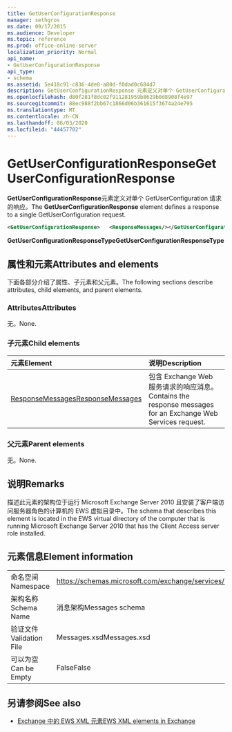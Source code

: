 ```yaml
---
title: GetUserConfigurationResponse
manager: sethgros
ms.date: 09/17/2015
ms.audience: Developer
ms.topic: reference
ms.prod: office-online-server
localization_priority: Normal
api_name:
- GetUserConfigurationResponse
api_type:
- schema
ms.assetid: 5e418c91-c836-4de0-a80d-f0dad0c684d7
description: GetUserConfigurationResponse 元素定义对单个 GetUserConfiguration 请求的响应。
ms.openlocfilehash: d80f281f8dc02f911281959b8629b0d8908f4e97
ms.sourcegitcommit: 88ec988f2bb67c1866d06b361615f3674a24e795
ms.translationtype: MT
ms.contentlocale: zh-CN
ms.lasthandoff: 06/03/2020
ms.locfileid: "44457702"
---
```

# <a name="getuserconfigurationresponse"></a><span data-ttu-id="bf4a7-103">GetUserConfigurationResponse</span><span class="sxs-lookup"><span data-stu-id="bf4a7-103">GetUserConfigurationResponse</span></span>

<span data-ttu-id="bf4a7-104">**GetUserConfigurationResponse**元素定义对单个 GetUserConfiguration 请求的响应。</span><span class="sxs-lookup"><span data-stu-id="bf4a7-104">The **GetUserConfigurationResponse** element defines a response to a single GetUserConfiguration request.</span></span> 
  
```xml
<GetUserConfigurationResponse>   <ResponseMessages/></GetUserConfigurationResponse>
```

 <span data-ttu-id="bf4a7-105">**GetUserConfigurationResponseType**</span><span class="sxs-lookup"><span data-stu-id="bf4a7-105">**GetUserConfigurationResponseType**</span></span>
## <a name="attributes-and-elements"></a><span data-ttu-id="bf4a7-106">属性和元素</span><span class="sxs-lookup"><span data-stu-id="bf4a7-106">Attributes and elements</span></span>

<span data-ttu-id="bf4a7-107">下面各部分介绍了属性、子元素和父元素。</span><span class="sxs-lookup"><span data-stu-id="bf4a7-107">The following sections describe attributes, child elements, and parent elements.</span></span>
  
### <a name="attributes"></a><span data-ttu-id="bf4a7-108">Attributes</span><span class="sxs-lookup"><span data-stu-id="bf4a7-108">Attributes</span></span>

<span data-ttu-id="bf4a7-109">无。</span><span class="sxs-lookup"><span data-stu-id="bf4a7-109">None.</span></span>
  
### <a name="child-elements"></a><span data-ttu-id="bf4a7-110">子元素</span><span class="sxs-lookup"><span data-stu-id="bf4a7-110">Child elements</span></span>

|<span data-ttu-id="bf4a7-111">**元素**</span><span class="sxs-lookup"><span data-stu-id="bf4a7-111">**Element**</span></span>|<span data-ttu-id="bf4a7-112">**说明**</span><span class="sxs-lookup"><span data-stu-id="bf4a7-112">**Description**</span></span>|
|:-----|:-----|
|[<span data-ttu-id="bf4a7-113">ResponseMessages</span><span class="sxs-lookup"><span data-stu-id="bf4a7-113">ResponseMessages</span></span>](responsemessages.md) <br/> |<span data-ttu-id="bf4a7-114">包含 Exchange Web 服务请求的响应消息。</span><span class="sxs-lookup"><span data-stu-id="bf4a7-114">Contains the response messages for an Exchange Web Services request.</span></span>  <br/> |
   
### <a name="parent-elements"></a><span data-ttu-id="bf4a7-115">父元素</span><span class="sxs-lookup"><span data-stu-id="bf4a7-115">Parent elements</span></span>

<span data-ttu-id="bf4a7-116">无。</span><span class="sxs-lookup"><span data-stu-id="bf4a7-116">None.</span></span>
  
## <a name="remarks"></a><span data-ttu-id="bf4a7-117">说明</span><span class="sxs-lookup"><span data-stu-id="bf4a7-117">Remarks</span></span>

<span data-ttu-id="bf4a7-118">描述此元素的架构位于运行 Microsoft Exchange Server 2010 且安装了客户端访问服务器角色的计算机的 EWS 虚拟目录中。</span><span class="sxs-lookup"><span data-stu-id="bf4a7-118">The schema that describes this element is located in the EWS virtual directory of the computer that is running Microsoft Exchange Server 2010 that has the Client Access server role installed.</span></span>
  
## <a name="element-information"></a><span data-ttu-id="bf4a7-119">元素信息</span><span class="sxs-lookup"><span data-stu-id="bf4a7-119">Element information</span></span>

|||
|:-----|:-----|
|<span data-ttu-id="bf4a7-120">命名空间</span><span class="sxs-lookup"><span data-stu-id="bf4a7-120">Namespace</span></span>  <br/> |https://schemas.microsoft.com/exchange/services/2006/messages  <br/> |
|<span data-ttu-id="bf4a7-121">架构名称</span><span class="sxs-lookup"><span data-stu-id="bf4a7-121">Schema Name</span></span>  <br/> |<span data-ttu-id="bf4a7-122">消息架构</span><span class="sxs-lookup"><span data-stu-id="bf4a7-122">Messages schema</span></span>  <br/> |
|<span data-ttu-id="bf4a7-123">验证文件</span><span class="sxs-lookup"><span data-stu-id="bf4a7-123">Validation File</span></span>  <br/> |<span data-ttu-id="bf4a7-124">Messages.xsd</span><span class="sxs-lookup"><span data-stu-id="bf4a7-124">Messages.xsd</span></span>  <br/> |
|<span data-ttu-id="bf4a7-125">可以为空</span><span class="sxs-lookup"><span data-stu-id="bf4a7-125">Can be Empty</span></span>  <br/> |<span data-ttu-id="bf4a7-126">False</span><span class="sxs-lookup"><span data-stu-id="bf4a7-126">False</span></span>  <br/> |
   
## <a name="see-also"></a><span data-ttu-id="bf4a7-127">另请参阅</span><span class="sxs-lookup"><span data-stu-id="bf4a7-127">See also</span></span>



- [<span data-ttu-id="bf4a7-128">Exchange 中的 EWS XML 元素</span><span class="sxs-lookup"><span data-stu-id="bf4a7-128">EWS XML elements in Exchange</span></span>](ews-xml-elements-in-exchange.md)

